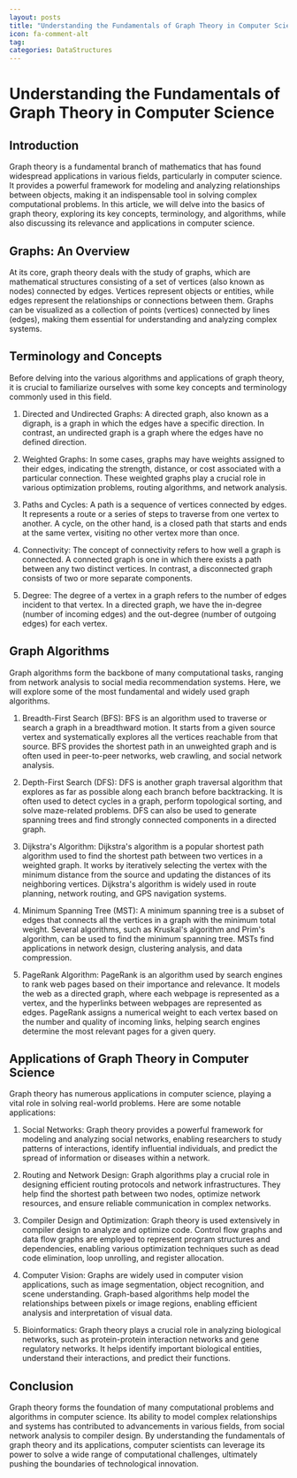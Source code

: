 ```yaml
---
layout: posts
title: "Understanding the Fundamentals of Graph Theory in Computer Science"
icon: fa-comment-alt
tag:      
categories: DataStructures
---
```



# Understanding the Fundamentals of Graph Theory in Computer Science

## Introduction

Graph theory is a fundamental branch of mathematics that has found widespread applications in various fields, particularly in computer science. It provides a powerful framework for modeling and analyzing relationships between objects, making it an indispensable tool in solving complex computational problems. In this article, we will delve into the basics of graph theory, exploring its key concepts, terminology, and algorithms, while also discussing its relevance and applications in computer science.

## Graphs: An Overview

At its core, graph theory deals with the study of graphs, which are mathematical structures consisting of a set of vertices (also known as nodes) connected by edges. Vertices represent objects or entities, while edges represent the relationships or connections between them. Graphs can be visualized as a collection of points (vertices) connected by lines (edges), making them essential for understanding and analyzing complex systems.

## Terminology and Concepts

Before delving into the various algorithms and applications of graph theory, it is crucial to familiarize ourselves with some key concepts and terminology commonly used in this field.

1. Directed and Undirected Graphs: A directed graph, also known as a digraph, is a graph in which the edges have a specific direction. In contrast, an undirected graph is a graph where the edges have no defined direction.

2. Weighted Graphs: In some cases, graphs may have weights assigned to their edges, indicating the strength, distance, or cost associated with a particular connection. These weighted graphs play a crucial role in various optimization problems, routing algorithms, and network analysis.

3. Paths and Cycles: A path is a sequence of vertices connected by edges. It represents a route or a series of steps to traverse from one vertex to another. A cycle, on the other hand, is a closed path that starts and ends at the same vertex, visiting no other vertex more than once.

4. Connectivity: The concept of connectivity refers to how well a graph is connected. A connected graph is one in which there exists a path between any two distinct vertices. In contrast, a disconnected graph consists of two or more separate components.

5. Degree: The degree of a vertex in a graph refers to the number of edges incident to that vertex. In a directed graph, we have the in-degree (number of incoming edges) and the out-degree (number of outgoing edges) for each vertex.

## Graph Algorithms

Graph algorithms form the backbone of many computational tasks, ranging from network analysis to social media recommendation systems. Here, we will explore some of the most fundamental and widely used graph algorithms.

1. Breadth-First Search (BFS): BFS is an algorithm used to traverse or search a graph in a breadthward motion. It starts from a given source vertex and systematically explores all the vertices reachable from that source. BFS provides the shortest path in an unweighted graph and is often used in peer-to-peer networks, web crawling, and social network analysis.

2. Depth-First Search (DFS): DFS is another graph traversal algorithm that explores as far as possible along each branch before backtracking. It is often used to detect cycles in a graph, perform topological sorting, and solve maze-related problems. DFS can also be used to generate spanning trees and find strongly connected components in a directed graph.

3. Dijkstra's Algorithm: Dijkstra's algorithm is a popular shortest path algorithm used to find the shortest path between two vertices in a weighted graph. It works by iteratively selecting the vertex with the minimum distance from the source and updating the distances of its neighboring vertices. Dijkstra's algorithm is widely used in route planning, network routing, and GPS navigation systems.

4. Minimum Spanning Tree (MST): A minimum spanning tree is a subset of edges that connects all the vertices in a graph with the minimum total weight. Several algorithms, such as Kruskal's algorithm and Prim's algorithm, can be used to find the minimum spanning tree. MSTs find applications in network design, clustering analysis, and data compression.

5. PageRank Algorithm: PageRank is an algorithm used by search engines to rank web pages based on their importance and relevance. It models the web as a directed graph, where each webpage is represented as a vertex, and the hyperlinks between webpages are represented as edges. PageRank assigns a numerical weight to each vertex based on the number and quality of incoming links, helping search engines determine the most relevant pages for a given query.

## Applications of Graph Theory in Computer Science

Graph theory has numerous applications in computer science, playing a vital role in solving real-world problems. Here are some notable applications:

1. Social Networks: Graph theory provides a powerful framework for modeling and analyzing social networks, enabling researchers to study patterns of interactions, identify influential individuals, and predict the spread of information or diseases within a network.

2. Routing and Network Design: Graph algorithms play a crucial role in designing efficient routing protocols and network infrastructures. They help find the shortest path between two nodes, optimize network resources, and ensure reliable communication in complex networks.

3. Compiler Design and Optimization: Graph theory is used extensively in compiler design to analyze and optimize code. Control flow graphs and data flow graphs are employed to represent program structures and dependencies, enabling various optimization techniques such as dead code elimination, loop unrolling, and register allocation.

4. Computer Vision: Graphs are widely used in computer vision applications, such as image segmentation, object recognition, and scene understanding. Graph-based algorithms help model the relationships between pixels or image regions, enabling efficient analysis and interpretation of visual data.

5. Bioinformatics: Graph theory plays a crucial role in analyzing biological networks, such as protein-protein interaction networks and gene regulatory networks. It helps identify important biological entities, understand their interactions, and predict their functions.

## Conclusion

Graph theory forms the foundation of many computational problems and algorithms in computer science. Its ability to model complex relationships and systems has contributed to advancements in various fields, from social network analysis to compiler design. By understanding the fundamentals of graph theory and its applications, computer scientists can leverage its power to solve a wide range of computational challenges, ultimately pushing the boundaries of technological innovation.